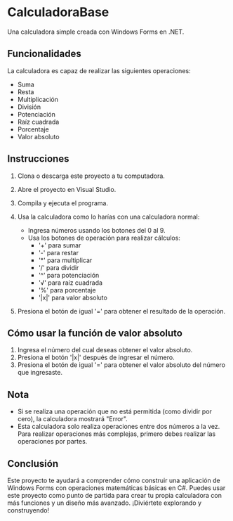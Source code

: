 # CalculadoraBase
Una calculadora simple creada con Windows Forms en .NET.

## Funcionalidades

La calculadora es capaz de realizar las siguientes operaciones:

- Suma
- Resta
- Multiplicación
- División
- Potenciación
- Raíz cuadrada
- Porcentaje
- Valor absoluto

## Instrucciones

1. Clona o descarga este proyecto a tu computadora.
2. Abre el proyecto en Visual Studio.
3. Compila y ejecuta el programa.
4. Usa la calculadora como lo harías con una calculadora normal:

   - Ingresa números usando los botones del 0 al 9.
   - Usa los botones de operación para realizar cálculos:
     - '+' para sumar
     - '-' para restar
     - '*' para multiplicar
     - '/' para dividir
     - '^' para potenciación
     - '√' para raíz cuadrada
     - '%' para porcentaje
     - '|x|' para valor absoluto

5. Presiona el botón de igual '=' para obtener el resultado de la operación.

## Cómo usar la función de valor absoluto

1. Ingresa el número del cual deseas obtener el valor absoluto.
2. Presiona el botón '|x|' después de ingresar el número.
3. Presiona el botón de igual '=' para obtener el valor absoluto del número que ingresaste.

## Nota

- Si se realiza una operación que no está permitida (como dividir por cero), la calculadora mostrará "Error".
- Esta calculadora solo realiza operaciones entre dos números a la vez. Para realizar operaciones más complejas, primero debes realizar las operaciones por partes.

## Conclusión

Este proyecto te ayudará a comprender cómo construir una aplicación de Windows Forms con operaciones matemáticas básicas en C#. Puedes usar este proyecto como punto de partida para crear tu propia calculadora con más funciones y un diseño más avanzado. ¡Diviértete explorando y construyendo!
